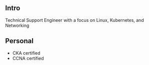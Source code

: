 ## Intro
Technical Support Engineer with a focus on Linux, Kubernetes, and Networking 

## Personal
- CKA certified
- CCNA certified

  
